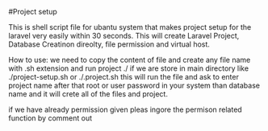 #Project setup 

This is shell script file for ubantu system that makes project setup for the laravel very easily within 30 seconds.
This will create Laravel Project, Database Creatinon direolty, file permission and virtual host.


How to use:
we need to copy the content of file and create any file name with .sh extension and run project ./ if we are store in main directory like ./project-setup.sh
or ./.project.sh this will run the file and ask to enter project name after that root or user password in your system than database name and it will crete all of the files and project.

if we have already permission given pleas ingore the permison related function by comment out
